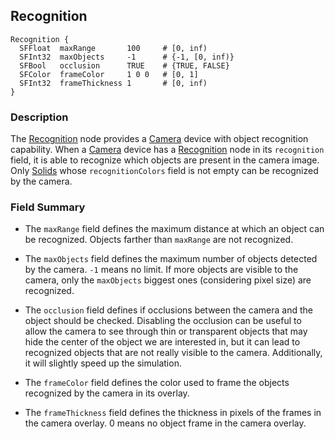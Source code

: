 ## Recognition

```
Recognition {
  SFFloat  maxRange       100     # [0, inf)
  SFInt32  maxObjects     -1      # {-1, [0, inf)}
  SFBool   occlusion      TRUE    # {TRUE, FALSE}
  SFColor  frameColor     1 0 0   # [0, 1]
  SFInt32  frameThickness 1       # [0, inf)
}
```

### Description

The [Recognition](#recognition) node provides a [Camera](camera.md) device with object recognition capability.
When a [Camera](camera.md) device has a [Recognition](#recognition) node in its `recognition` field, it is able to recognize which objects are present in the camera image.
Only [Solids](solid.md) whose `recognitionColors` field is not empty can be recognized by the camera.

### Field Summary

- The `maxRange` field defines the maximum distance at which an object can be recognized. Objects farther than `maxRange` are not recognized.

- The `maxObjects` field defines the maximum number of objects detected by the camera. `-1` means no limit. If more objects are visible to the camera, only the `maxObjects` biggest ones (considering pixel size) are recognized.

- The `occlusion` field defines if occlusions between the camera and the object should be checked. Disabling the occlusion can be useful to allow the camera to see through thin or transparent objects that may hide the center of the object we are interested in, but it can lead to recognized objects that are not really visible to the camera. Additionally, it will slightly speed up the simulation.

- The `frameColor` field defines the color used to frame the objects recognized by the camera in its overlay.

- The `frameThickness` field defines the thickness in pixels of the frames in the camera overlay. 0 means no object frame in the camera overlay.

